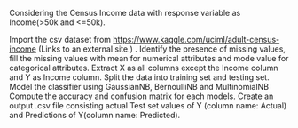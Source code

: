 Considering the Census Income data with response variable as Income(>50k and <=50k).

Import the csv dataset from https://www.kaggle.com/uciml/adult-census-income (Links to an external site.) .
Identify the presence of missing values, fill the missing values with mean for numerical attributes and mode value for categorical attributes. 
Extract X as all columns except the Income column and Y as Income column. 
Split the data into training set and testing set. 
Model the classifier using GaussianNB, BernoulliNB and MultinomialNB 
Compute the accuracy and confusion matrix for each models. 
Create an output .csv file consisting actual Test set values of Y (column name: Actual) and Predictions of Y(column name: Predicted). 
